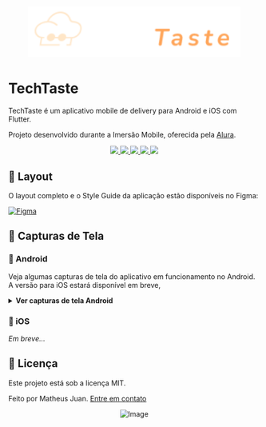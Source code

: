 <h1 align="center">
  <img alt="Logo Nearby" height="100px" src="./assets/logo.png" />
</h1>

# TechTaste

TechTaste é um aplicativo mobile de delivery para Android e iOS com Flutter.

Projeto desenvolvido durante a Imersão Mobile, oferecida pela [Alura](https://www.alura.com.br/).

<div align="center">
  <a href="https://dart.dev/">
    <img src="https://img.shields.io/badge/-Dart-0175C2?logo=dart&logoColor=white" />
  </a>
  <a href="https://flutter.dev/">
    <img src="https://img.shields.io/badge/-Flutter-02569B?logo=flutter&logoColor=white" />
  </a>
  <a href="https://pub.dev/packages/provider">
    <img src="https://img.shields.io/badge/provider-6.1.4-brightgreen">
  </a>
  <a href="https://pub.dev/packages/badges">
    <img src="https://img.shields.io/badge/badges-3.1.2-blueviolet">
  </a>
  <a href="https://pub.dev/packages/intl">
    <img src="https://img.shields.io/badge/intl-0.19.0-orange">
  </a>
</div>

## 🎨 Layout

O layout completo e o Style Guide da aplicação estão disponíveis no Figma:

[![Figma](https://img.shields.io/static/v1?label=Acessar%20Layout&message=Figma&color=ffa559&style=for-the-badge)](https://www.figma.com/design/5WKjBnTvAKTraWTRqsjK02/TechTaste-%7C-Imers%C3%A3o?node-id=7-47&p=f)

## 📱 Capturas de Tela

### 🤖 Android

Veja algumas capturas de tela do aplicativo em funcionamento no Android. A versão para iOS estará disponível em breve,

<details>
  <summary><strong>Ver capturas de tela Android</strong></summary>
  <div align="center">
    <h4>SplashScreen</h4>
    <img src="https://github.com/user-attachments/assets/d513c74f-365f-4ff6-8e05-0aab4e733dc9" width="150" style="margin: 10px;" />
    <h4>Restaurantes e Cardápio</h4>
    <img src="https://github.com/user-attachments/assets/b3c5c10a-c25d-4aa6-a307-2f869a5e4906" width="150" style="margin: 10px;" />
    <img src="https://github.com/user-attachments/assets/7d908609-ff3b-42c2-8189-f1856430c6dd" width="150" style="margin: 10px;" />
    <img src="https://github.com/user-attachments/assets/b0cdde29-d64e-492e-a0c8-94f191d69609" width="150" style="margin: 10px;" />
    <img src="https://github.com/user-attachments/assets/6cfc6d27-50c4-40a2-8dd5-72e45a14d648" width="150" style="margin: 10px;" />
    <h4>Sacola (Checkout)</h4>
    <img src="https://github.com/user-attachments/assets/64807a01-d3e3-4757-8699-9859c9aa246d" width="150" style="margin: 10px;" />  
    <img src="https://github.com/user-attachments/assets/1cdc8985-41d8-4bb9-a5e5-515baade9930" width="150" style="margin: 10px;" />
    <img src="https://github.com/user-attachments/assets/16a0c211-07a8-40bc-8bef-c1080a75ee40" width="150" style="margin: 10px;" />
    <img src="https://github.com/user-attachments/assets/93e49277-17ad-4ecb-a9ca-60555db69642" width="150" style="margin: 10px;" />
  </div>
</details>

### 🍏 iOS

<em>Em breve...</em>

## 📝 Licença

Este projeto está sob a licença MIT.

Feito por Matheus Juan. [Entre em contato](https://www.linkedin.com/in/matheusjuan1/)

<div align="center">
  <img width="60" alt="Image" src="https://github.com/user-attachments/assets/efd1d014-148c-4ae8-8dbd-81850fadf9ba" />
</div>
